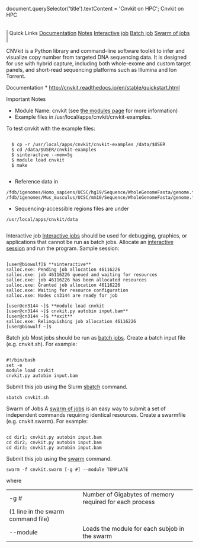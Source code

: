 

document.querySelector('title').textContent = 'Cnvkit on HPC';
Cnvkit on HPC


|  |
| --- |
| 
Quick Links
[Documentation](#doc)
[Notes](#notes)
[Interactive job](#int) 
[Batch job](#sbatch) 
[Swarm of jobs](#swarm) 
 |

  CNVkit is a Python library and command-line software toolkit to infer 
 and visualize copy number from targeted DNA sequencing data. It is designed 
 for use with hybrid capture, including both whole-exome and custom target 
 panels, and short-read sequencing platforms such as Illumina and Ion Torrent. 
 


Documentation * <http://cnvkit.readthedocs.io/en/stable/quickstart.html>



Important Notes
* Module Name: cnvkit (see [the modules 
 page](/apps/modules.html) for more information)
* Example files in /usr/local/apps/cnvkit/cnvkit-examples.

 To test cnvkit with the example files:
 
```

  $ cp -r /usr/local/apps/cnvkit/cnvkit-examples /data/$USER
  $ cd /data/$USER/cnvkit-examples
  $ sinteractive --mem=5g
  $ module load cnvkit
  $ make
  
```
* Reference data in 
 
```
/fdb/igenomes/Homo_sapiens/UCSC/hg19/Sequence/WholeGenomeFasta/genome.fa
/fdb/igenomes/Mus_musculus/UCSC/mm10/Sequence/WholeGenomeFasta/genome.fa
```
* Sequencing-accessible regions files are under

```
/usr/local/apps/cnvkit/data
	  
```





Interactive job
[Interactive jobs](/docs/userguide.html#int) should be used for debugging, graphics, or applications that cannot be run as batch jobs.
Allocate an [interactive session](/docs/userguide.html#int) and run the program. Sample session:



```

[user@biowulf]$ **sinteractive**
salloc.exe: Pending job allocation 46116226
salloc.exe: job 46116226 queued and waiting for resources
salloc.exe: job 46116226 has been allocated resources
salloc.exe: Granted job allocation 46116226
salloc.exe: Waiting for resource configuration
salloc.exe: Nodes cn3144 are ready for job

[user@cn3144 ~]$ **module load cnvkit
[user@cn3144 ~]$ cnvkit.py autobin input.bam**
[user@cn3144 ~]$ **exit**
salloc.exe: Relinquishing job allocation 46116226
[user@biowulf ~]$

```




Batch job
Most jobs should be run as [batch jobs](/docs/userguide.html#submit).
Create a batch input file (e.g. cnvkit.sh). For example:



```

#!/bin/bash
set -e
module load cnvkit
cnvkit.py autobin input.bam
```

Submit this job using the Slurm [sbatch](/docs/userguide.html) command.



```
sbatch cnvkit.sh
```

Swarm of Jobs 
A [swarm of jobs](/apps/swarm.html) is an easy way to submit a set of independent commands requiring identical resources.
Create a swarmfile (e.g. cnvkit.swarm). For example:



```

cd dir1; cnvkit.py autobin input.bam
cd dir2; cnvkit.py autobin input.bam
cd dir3; cnvkit.py autobin input.bam

```

Submit this job using the [swarm](/apps/swarm.html) command.



```
swarm -f cnvkit.swarm [-g #] --module TEMPLATE
```

where
 

|  |  |
| --- | --- |
| -g *#*  | Number of Gigabytes of memory required for each process 
 (1 line in the swarm command file)  |
| --module  | Loads the module for each subjob in the swarm  |




